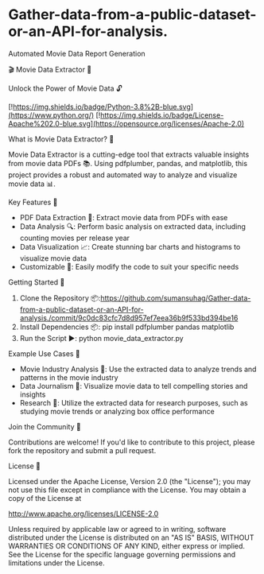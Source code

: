 # Gather-data-from-a-public-dataset-or-an-API-for-analysis.
Automated Movie Data Report Generation

🎬 Movie Data Extractor 🚀

Unlock the Power of Movie Data 🔓

[!https://img.shields.io/badge/Python-3.8%2B-blue.svg](https://www.python.org/)
[!https://img.shields.io/badge/License-Apache%202.0-blue.svg](https://opensource.org/licenses/Apache-2.0)

What is Movie Data Extractor? 🤔

Movie Data Extractor is a cutting-edge tool that extracts valuable insights from movie data PDFs 📚. Using pdfplumber, pandas, and matplotlib, this project provides a robust and automated way to analyze and visualize movie data 📊.

Key Features 🚀

- PDF Data Extraction 📄: Extract movie data from PDFs with ease
- Data Analysis 🔍: Perform basic analysis on extracted data, including counting movies per release year
- Data Visualization 📈: Create stunning bar charts and histograms to visualize movie data
- Customizable 🎨: Easily modify the code to suit your specific needs

Getting Started 🚀

1. Clone the Repository 📦:https://github.com/sumansuhag/Gather-data-from-a-public-dataset-or-an-API-for-analysis./commit/9c0dc83cfc7d8d957ef7eea36b9f533bd394be16
2. Install Dependencies 📦: pip install pdfplumber pandas matplotlib
3. Run the Script ▶: python movie_data_extractor.py

Example Use Cases 🤔

- Movie Industry Analysis 🍿: Use the extracted data to analyze trends and patterns in the movie industry
- Data Journalism 📰: Visualize movie data to tell compelling stories and insights
- Research 🔬: Utilize the extracted data for research purposes, such as studying movie trends or analyzing box office performance

Join the Community 🤝

Contributions are welcome! If you'd like to contribute to this project, please fork the repository and submit a pull request.

License 📝

Licensed under the Apache License, Version 2.0 (the "License");
you may not use this file except in compliance with the License.
You may obtain a copy of the License at

http://www.apache.org/licenses/LICENSE-2.0

Unless required by applicable law or agreed to in writing, software
distributed under the License is distributed on an "AS IS" BASIS,
WITHOUT WARRANTIES OR CONDITIONS OF ANY KIND, either express or implied.
See the License for the specific language governing permissions and
limitations under the License.

